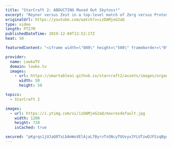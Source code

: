 ```yaml
---
title: "StarCraft 2: ABDUCTING Maxed Out Skytoss!"
excerpt: "Reynor versus Zest in a top-level match of Zerg versus Protoss in StarCraft 2. In this video I discuss the new late game of this matchup and my main concerns.  Get more videos & support my work: http://www.patreon.com/lowkotv  My second channel: http://lowko.tv/morelowko Lowko Merch: http://lowko.tv/merch"
originalUrl: https://youtube.com/watch?v=izDAMjeG2aQ
type: video
length: PT27M
publishedDateTime: 2019-12-04T12:52:17Z
heat: 50

featuredContent: "<iframe width=\"800\" height=\"500\" frameborder=\"0\" src=\"https://www.youtube.com/embed/izDAMjeG2aQ\" allow=\"accelerometer; autoplay; encrypted-media; gyroscope; picture-in-picture\" allowfullscreen></iframe>"

provider:
  name: LowkoTV
  domain: lowko.tv
  images:
    - url: https://smartableai.github.io/starcraft2/assets/images/organizations/lowko.tv-50x50.jpg
      width: 50
      height: 50

topics:
  - StarCraft 2

images:
  - url: https://i.ytimg.com/vi/izDAMjeG2aQ/maxresdefault.jpg
    width: 1280
    height: 720
    isCached: true

secured: "pKgrqs1jUJaQ0TxLbAmWuVElAjaL7ByrvTsGNcyTUUvyx3YLUTzwDJFSzqBgcD/ncfePCj4g4zigkEZ+j9vket2bsnsaJnltqee+/OZeeMb0GQdoRKSYmh8+W1WKTPDKdOACD8NuCH7lmdRL2qUvobcWPYRKFzAhMhUDirZUwxIxU1K3Z65Lr4/UrS+4OGUfh+9vv2GjNKIu++sjAPDG9vmt8qJ8UUebuHKRN5pbHk1SOa1MgzeGikQNERmpomYNFUItAVgMgqNeEcMm0/u2Fe3x2sutWMwQRXVKAs46yBZuphoqnEmSB4A1Vbn8Emdezl4FbmoQgKzDZiy9ClyrRXDbXIdIOGhIKfZpCES5WqCsRRUaW/9IouEqQfZtRaxhN9iAvKJnVCRYvCD7qDLO+8drfF/ul2R1rUBI207DYlw=;dHls4PzhDwqY68CnEtbk+A=="
---
```


